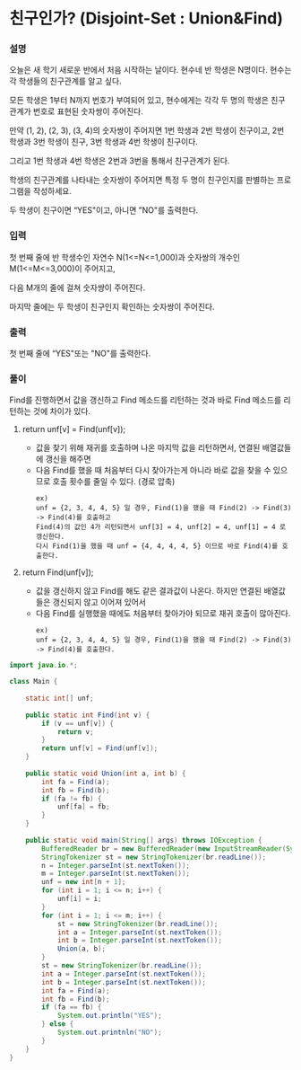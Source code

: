 # 친구인가? (Disjoint-Set : Union&Find)

### 설명

오늘은 새 학기 새로운 반에서 처음 시작하는 날이다. 현수네 반 학생은 N명이다. 현수는 각 학생들의 친구관계를 알고 싶다.

모든 학생은 1부터 N까지 번호가 부여되어 있고, 현수에게는 각각 두 명의 학생은 친구 관계가 번호로 표현된 숫자쌍이 주어진다.

만약 (1, 2), (2, 3), (3, 4)의 숫자쌍이 주어지면 1번 학생과 2번 학생이 친구이고, 2번 학생과 3번 학생이 친구, 3번 학생과 4번 학생이 친구이다.

그리고 1번 학생과 4번 학생은 2번과 3번을 통해서 친구관계가 된다.

학생의 친구관계를 나타내는 숫자쌍이 주어지면 특정 두 명이 친구인지를 판별하는 프로그램을 작성하세요.

두 학생이 친구이면 “YES"이고, 아니면 ”NO"를 출력한다.


### 입력

첫 번째 줄에 반 학생수인 자연수 N(1<=N<=1,000)과 숫자쌍의 개수인 M(1<=M<=3,000)이 주어지고,

다음 M개의 줄에 걸쳐 숫자쌍이 주어진다.

마지막 줄에는 두 학생이 친구인지 확인하는 숫자쌍이 주어진다.

### 출력

첫 번째 줄에 “YES"또는 "NO"를 출력한다.

### 풀이

Find를 진행하면서 값을 갱신하고 Find 메소드를 리턴하는 것과 바로 Find 메소드를 리턴하는 것에 차이가 있다.

1. return unf[v] = Find(unf[v]);

    - 값을 찾기 위해 재귀를 호출하며 나온 마지막 값을 리턴하면서, 연결된 배열값들에 갱신을 해주면
    - 다음 Find를 했을 때 처음부터 다시 찾아가는게 아니라 바로 값을 찾을 수 있으므로 호출 횟수를 줄일 수 있다. (경로 압축)
      ```
      ex)
      unf = {2, 3, 4, 4, 5} 일 경우, Find(1)을 했을 때 Find(2) -> Find(3) -> Find(4)를 호출하고
      Find(4)의 값인 4가 리턴되면서 unf[3] = 4, unf[2] = 4, unf[1] = 4 로 갱신한다.
      다시 Find(1)을 했을 때 unf = {4, 4, 4, 4, 5} 이므로 바로 Find(4)를 호출한다.
      ```
      
2. return Find(unf[v]);

    - 값을 갱신하지 않고 Find를 해도 같은 결과값이 나온다. 하지만 연결된 배열값들은 갱신되지 않고 이어져 있어서
    - 다음 Find를 실행했을 때에도 처음부터 찾아가야 되므로 재귀 호출이 많아진다.
      ```
      ex)
      unf = {2, 3, 4, 4, 5} 일 경우, Find(1)을 했을 때 Find(2) -> Find(3) -> Find(4)를 호출한다.
      ```
       
```java
import java.io.*;

class Main {
    
    static int[] unf;
    
    public static int Find(int v) {
        if (v == unf[v]) {
            return v;
        }
        return unf[v] = Find(unf[v]);
    }
    
    public static void Union(int a, int b) {
        int fa = Find(a);
        int fb = Find(b);
        if (fa != fb) {
            unf[fa] = fb;
        }
    }
    
    public static void main(String[] args) throws IOException {
        BufferedReader br = new BufferedReader(new InputStreamReader(System.in));
        StringTokenizer st = new StringTokenizer(br.readLine());
        n = Integer.parseInt(st.nextToken());
        m = Integer.parseInt(st.nextToken());
        unf = new int[n + 1];
        for (int i = 1; i <= n; i++) {
            unf[i] = i;
        }
        for (int i = 1; i <= m; i++) {
            st = new StringTokenizer(br.readLine());
            int a = Integer.parseInt(st.nextToken());
            int b = Integer.parseInt(st.nextToken());
            Union(a, b);
        }
        st = new StringTokenizer(br.readLine());
        int a = Integer.parseInt(st.nextToken());
        int b = Integer.parseInt(st.nextToken());
        int fa = Find(a);
        int fb = Find(b);
        if (fa == fb) {
            System.out.println("YES");
        } else {
            System.out.printnln("NO");
        }
    }
}
```